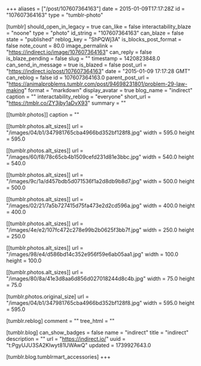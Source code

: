 +++
aliases = ["/post/107607364163"]
date = 2015-01-09T17:17:28Z
id = "107607364163"
type = "tumblr-photo"

[tumblr]
should_open_in_legacy = true
can_like = false
interactability_blaze = "noone"
type = "photo"
id_string = "107607364163"
can_blaze = false
state = "published"
reblog_key = "ShPQWj3A"
is_blocks_post_format = false
note_count = 80.0
image_permalink = "https://indirect.io/image/107607364163"
can_reply = false
is_blaze_pending = false
slug = ""
timestamp = 1420823848.0
can_send_in_message = true
is_blazed = false
post_url = "https://indirect.io/post/107607364163"
date = "2015-01-09 17:17:28 GMT"
can_reblog = false
id = 107607364163.0
parent_post_url = "https://animalproblems.tumblr.com/post/94698231801/problem-29-law-making"
format = "markdown"
display_avatar = true
blog_name = "indirect"
caption = ""
interactability_reblog = "everyone"
short_url = "https://tmblr.co/ZY3jby1aDvX93"
summary = ""

[[tumblr.photos]]
caption = ""

[[tumblr.photos.alt_sizes]]
url = "/images/04/b1/347981765cba4966bd352bf128f8.jpg"
width = 595.0
height = 595.0

[[tumblr.photos.alt_sizes]]
url = "/images/60/f8/78c65cb4b1509cefd231d81e3bbc.jpg"
width = 540.0
height = 540.0

[[tumblr.photos.alt_sizes]]
url = "/images/9c/1a/d457bdb5d071536f1a2d8db9b8d7.jpg"
width = 500.0
height = 500.0

[[tumblr.photos.alt_sizes]]
url = "/images/02/21/7a5b727415d75fa473e2d2cd596a.jpg"
width = 400.0
height = 400.0

[[tumblr.photos.alt_sizes]]
url = "/images/4e/e2/107fc472c278e99b2b0625f3bb7f.jpg"
width = 250.0
height = 250.0

[[tumblr.photos.alt_sizes]]
url = "/images/98/e4/d586bd14c352e956f59e6ab05aa1.jpg"
width = 100.0
height = 100.0

[[tumblr.photos.alt_sizes]]
url = "/images/80/8a/41e3d8aa6d856d027018244d8c4b.jpg"
width = 75.0
height = 75.0

[tumblr.photos.original_size]
url = "/images/04/b1/347981765cba4966bd352bf128f8.jpg"
width = 595.0
height = 595.0

[tumblr.reblog]
comment = ""
tree_html = ""

[tumblr.blog]
can_show_badges = false
name = "indirect"
title = "indirect"
description = ""
url = "https://indirect.io/"
uuid = "t:PgyUJU3SA2Klwyt81UWAwQ"
updated = 1739927643.0

[tumblr.blog.tumblrmart_accessories]
+++
